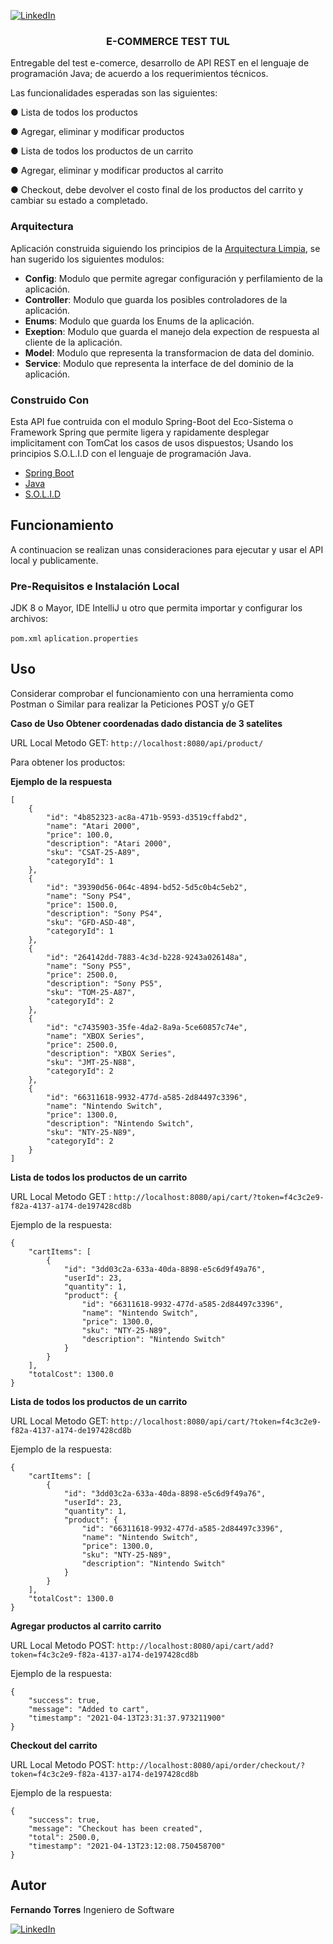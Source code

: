 [![LinkedIn][linkedin-shield]][linkedin-url]
<p style="text-align:justify">
  <h3 align="center">E-COMMERCE TEST TUL </h3>
  <p>
    Entregable del test e-comerce, desarrollo de API REST en el lenguaje de programación Java; de acuerdo a los requerimientos técnicos. 
  </p>
  Las funcionalidades esperadas son las siguientes:

●     Lista de todos los productos

●     Agregar, eliminar y modificar productos

●     Lista de todos los productos de un carrito

●     Agregar, eliminar y modificar productos al carrito

●     Checkout, debe devolver el costo final de los productos del carrito y cambiar su estado a completado.
</p>

### Arquitectura

Aplicación construida siguiendo los principios de la [Arquitectura Limpia](https://www.freecodecamp.org/news/a-quick-introduction-to-clean-architecture-990c014448d2/), se han 
sugerido los siguientes modulos:  

 - **Config**: Modulo que permite agregar configuración y perfilamiento de la aplicación.
 - **Controller**: Modulo que guarda los posibles controladores de la aplicación.
 - **Enums**: Modulo que guarda los Enums de la aplicación.
 - **Exeption**: Modulo que guarda el manejo dela expection de respuesta al cliente de la aplicación.
 - **Model**: Modulo que representa la transformacion de data del dominio.
 - **Service**: Modulo que representa la interface de del dominio de la aplicación.
 


### Construido Con
Esta API fue contruida con el modulo Spring-Boot del Eco-Sistema o Framework Spring que permite ligera y rapidamente desplegar implicitament con TomCat los casos de usos dispuestos; Usando los principios S.O.L.I.D con el lenguaje de programación Java. 
* [Spring Boot](https://spring.io/)
* [Java](https://www.java.com/es/)
* [S.O.L.I.D](https://profile.es/blog/principios-solid-desarrollo-software-calidad/)


## Funcionamiento

A continuacion se realizan unas consideraciones para ejecutar y usar el API local y publicamente.

### Pre-Requisitos e Instalación Local

JDK 8 o Mayor, IDE IntelliJ u otro que permita importar y configurar los archivos:   

```pom.xml```
```aplication.properties```

## Uso
Considerar comprobar el funcionamiento con una herramienta como Postman o Similar para realizar la Peticiones POST y/o GET

<b>Caso de Uso Obtener coordenadas dado distancia de 3 satelites </b> 

URL Local Metodo GET:
```http://localhost:8080/api/product/ ```

Para obtener los productos:

<b>Ejemplo de la respuesta</b> 
```
[
    {
        "id": "4b852323-ac8a-471b-9593-d3519cffabd2",
        "name": "Atari 2000",
        "price": 100.0,
        "description": "Atari 2000",
        "sku": "CSAT-25-A89",
        "categoryId": 1
    },
    {
        "id": "39390d56-064c-4894-bd52-5d5c0b4c5eb2",
        "name": "Sony PS4",
        "price": 1500.0,
        "description": "Sony PS4",
        "sku": "GFD-ASD-48",
        "categoryId": 1
    },
    {
        "id": "264142dd-7883-4c3d-b228-9243a026148a",
        "name": "Sony PS5",
        "price": 2500.0,
        "description": "Sony PS5",
        "sku": "TOM-25-A87",
        "categoryId": 2
    },
    {
        "id": "c7435903-35fe-4da2-8a9a-5ce60857c74e",
        "name": "XBOX Series",
        "price": 2500.0,
        "description": "XBOX Series",
        "sku": "JMT-25-N88",
        "categoryId": 2
    },
    {
        "id": "66311618-9932-477d-a585-2d84497c3396",
        "name": "Nintendo Switch",
        "price": 1300.0,
        "description": "Nintendo Switch",
        "sku": "NTY-25-N89",
        "categoryId": 2
    }
]
```

<b>Lista de todos los productos de un carrito </b> 

URL Local Metodo GET :
```http://localhost:8080/api/cart/?token=f4c3c2e9-f82a-4137-a174-de197428cd8b```


Ejemplo de la respuesta:

```
{
    "cartItems": [
        {
            "id": "3dd03c2a-633a-40da-8898-e5c6d9f49a76",
            "userId": 23,
            "quantity": 1,
            "product": {
                "id": "66311618-9932-477d-a585-2d84497c3396",
                "name": "Nintendo Switch",
                "price": 1300.0,
                "sku": "NTY-25-N89",
                "description": "Nintendo Switch"
            }
        }
    ],
    "totalCost": 1300.0
}
```

<b>Lista de todos los productos de un carrito </b> 

URL Local Metodo GET:
```http://localhost:8080/api/cart/?token=f4c3c2e9-f82a-4137-a174-de197428cd8b```


Ejemplo de la respuesta:

```
{
    "cartItems": [
        {
            "id": "3dd03c2a-633a-40da-8898-e5c6d9f49a76",
            "userId": 23,
            "quantity": 1,
            "product": {
                "id": "66311618-9932-477d-a585-2d84497c3396",
                "name": "Nintendo Switch",
                "price": 1300.0,
                "sku": "NTY-25-N89",
                "description": "Nintendo Switch"
            }
        }
    ],
    "totalCost": 1300.0
}
```

<b>Agregar productos al carrito carrito </b> 

URL Local Metodo POST:
```http://localhost:8080/api/cart/add?token=f4c3c2e9-f82a-4137-a174-de197428cd8b```


Ejemplo de la respuesta:

```
{
    "success": true,
    "message": "Added to cart",
    "timestamp": "2021-04-13T23:31:37.973211900"
}
```

<b>Checkout del carrito </b> 

URL Local Metodo POST:
```http://localhost:8080/api/order/checkout/?token=f4c3c2e9-f82a-4137-a174-de197428cd8b```

Ejemplo de la respuesta:

```
{
    "success": true,
    "message": "Checkout has been created",
    "total": 2500.0,
    "timestamp": "2021-04-13T23:12:08.750458700"
}
```

## Autor
 <b>Fernando Torres</b> Ingeniero de Software
 
[![LinkedIn][linkedin-shield]][linkedin-url]

<!-- https://www.markdownguide.org/basic-syntax/#reference-style-links -->
[linkedin-shield]: https://img.shields.io/badge/-LinkedIn-black.svg?style=flat-square&logo=linkedin&colorB=555
[linkedin-url]: https://www.linkedin.com/in/ftorresx/
